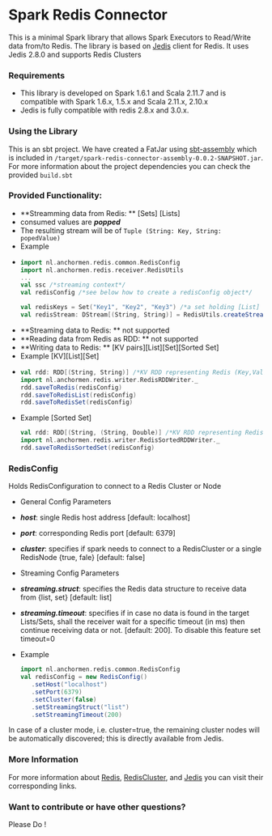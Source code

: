 # Spark Redis Connector
[jedis]: <https://github.com/xetorthio/jedis>

This is a minimal Spark library that allows Spark Executors to Read/Write data from/to Redis. The library is based on [Jedis] client for Redis. It uses Jedis 2.8.0 and supports Redis Clusters 

### Requirements

- This library is developed on Spark 1.6.1 and Scala 2.11.7 and is compatible with Spark 1.6.x, 1.5.x and Scala 2.11.x, 2.10.x
- Jedis is fully compatible with redis 2.8.x and 3.0.x.


### Using the Library

[sbt-assembly]:<https://github.com/sbt/sbt-assembly>

This is an sbt project. We have created a FatJar using [sbt-assembly] which is included in ```/target/spark-redis-connector-assembly-0.0.2-SNAPSHOT.jar```. For more information about the project dependencies you can check the provided ```build.sbt```


### Provided Functionality:

- **Streamming data from Redis: ** [Sets] [Lists]
 - consumed values are ***popped***
 - The resulting stream will be of ```Tuple (String: Key, String: popedValue)```
 - Example
 - 
    ```scala
    import nl.anchormen.redis.common.RedisConfig
    import nl.anchormen.redis.receiver.RedisUtils
	...
    val ssc /*streaming context*/
    val redisConfig /*see below how to create a redisConfig object*/
    
    val redisKeys = Set("Key1", "Key2", "Key3") /*a set holding [List] or [Set] keys to stream data from*/
    val redisStream: DStream[(String, String)] = RedisUtils.createStream(ssc, redisConfig, redisKeys)
    ```
- **Streaming data to Redis: ** not supported
- **Reading data from Redis as RDD: ** not supported
- **Writing data to Redis: ** [KV pairs][List][Set][Sorted Set]
 - Example [KV][List][Set]
 - 
	```scala
    val rdd: RDD[(String, String)] /*KV RDD representing Redis (Key,Value) respectively*/
    import nl.anchormen.redis.writer.RedisRDDWriter._
    rdd.saveToRedis(redisConfig)
    rdd.saveToRedisList(redisConfig)
    rdd.saveToRedisSet(redisConfig)
    ```
 - Example [Sorted Set]   
	```scala
    val rdd: RDD[(String, (String, Double)] /*KV RDD representing Redis (Key,(Value,Rank)) respectively*/
    import nl.anchormen.redis.writer.RedisSortedRDDWriter._
    rdd.saveToRedisSortedSet(redisConfig)
    ```



### RedisConfig
Holds RedisConfiguration to connect to a Redis Cluster or Node

 - General Config Parameters
  - ***host***: single Redis host address  [default: localhost]
  - ***port***: corresponding Redis port [default: 6379]
  - ***cluster***: specifies if spark needs to connect to a RedisCluster or a single RedisNode {true, fale} [default: false]

 - Streaming Config Parameters
  - ***streaming.struct***: specifies the Redis data structure to receive data from  {list, set} [default: list]
  - ***streaming.timeout***: specifies if in case no data is found in the target Lists/Sets, shall the receiver wait for a specific timeout (in ms) then continue receiving data or not. [default: 200]. To disable this feature set timeout=0

 - Example
    ``` scala
    import nl.anchormen.redis.common.RedisConfig    
    val redisConfig = new RedisConfig()
       .setHost("localhost")
       .setPort(6379)
       .setCluster(false)
       .setStreamingStruct("list")
       .setStreamingTimeout(200)

    ```

In case of a cluster mode, i.e. cluster=true, the remaining cluster nodes will be automatically discovered; this is directly available from Jedis.




### More Information
[Redis]: <http://redis.io/>
[RedisCluster]:<http://redis.io/topics/cluster-tutorial>
For more information about [Redis], [RedisCluster], and [Jedis] you can visit their corresponding links.


### Want to contribute or have other questions?
Please Do !

